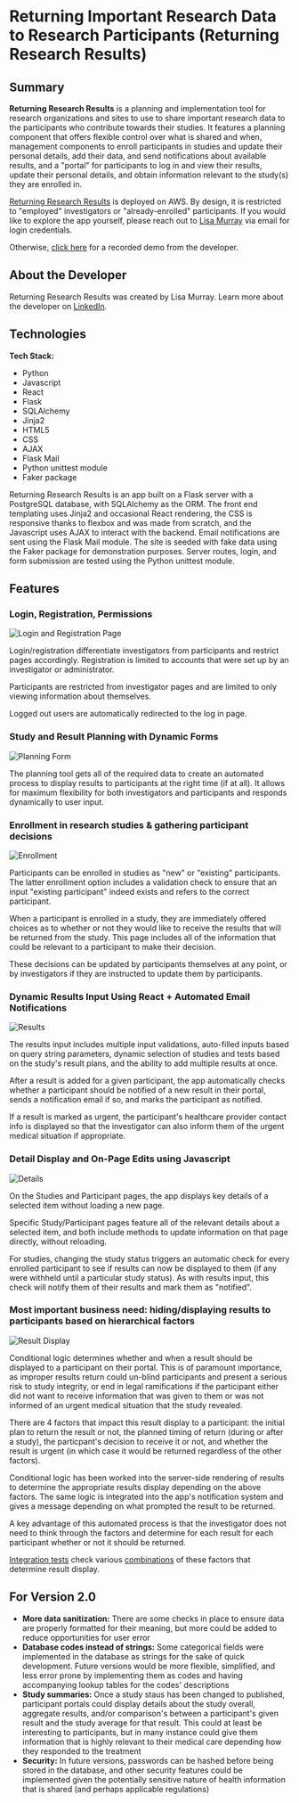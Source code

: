 # Returning Important Research Data to Research Participants (Returning Research Results)

## Summary

**Returning Research Results** is a planning and implementation tool for research organizations and sites to use to share important research data to the participants who contribute towards their studies. It features a planning component that offers flexible control over what is shared and when, management components to enroll participants in studies and update their personal details, add their data, and send notifications about available results, and a "portal" for participants to log in and view their results, update their personal details, and obtain information relevant to the study(s) they are enrolled in.

[Returning Research Results](https://returningresearchresults.com) is deployed on AWS. By design, it is restricted to "employed" investigators or "already-enrolled" participants. If you would like to explore the app yourself, please reach out to [Lisa Murray](mailto:lisamichellemurray@gmail.com) via email for login credentials.

Otherwise, [click here](https://www.youtube.com/watch?v=g_9kZTswXig) for a recorded demo from the developer.

## About the Developer

Returning Research Results was created by Lisa Murray. Learn more about the developer on [LinkedIn](https://www.linkedin.com/in/lisamichellemurray).

## Technologies

**Tech Stack:**

- Python
- Javascript
- React
- Flask
- SQLAlchemy
- Jinja2
- HTML5
- CSS
- AJAX
- Flask Mail
- Python unittest module
- Faker package


Returning Research Results is an app built on a Flask server with a PostgreSQL database, with SQLAlchemy as the ORM. The front end templating uses Jinja2 and occasional React rendering, the CSS is responsive thanks to flexbox and was made from scratch, and the Javascript uses AJAX to interact with the backend. Email notifications are sent using the Flask Mail module. The site is seeded with fake data using the Faker package for demonstration purposes. Server routes, login, and form submission are tested using the Python unittest module.


## Features


### Login, Registration, Permissions

![Login and Registration Page](/static/img/login-page.png "Login and Registration")

Login/registration differentiate investigators from participants and restrict pages accordingly. Registration is limited to accounts that were set up by an investigator or administrator.

Participants are restricted from investigator pages and are limited to only viewing information about themselves.

Logged out users are automatically redirected to the log in page.

### Study and Result Planning with Dynamic Forms

![Planning Form](/static/img/planning-3.png "Planning Form")

The planning tool gets all of the required data to create an automated process to display results to participants at the right time (if at all). It allows for maximum flexibility for both investigators and participants and responds dynamically to user input.

### Enrollment in research studies & gathering participant decisions

![Enrollment](/static/img/enrollment.png "Enrollment")

Participants can be enrolled in studies as "new" or "existing" participants. The latter enrollment option includes a validation check to ensure that an input "existing participant" indeed exists and refers to the correct participant.

When a participant is enrolled in a study, they are immediately offered choices as to whether or not they would like to receive the results that will be returned from the study. This page includes all of the information that could be relevant to a participant to make their decision.

These decisions can be updated by participants themselves at any point, or by investigators if they are instructed to update them by participants.

### Dynamic Results Input Using React + Automated Email Notifications

![Results](/static/img/results.png "Results")

The results input includes multiple input validations, auto-filled inputs based on query string parameters, dynamic selection of studies and tests based on the study's result plans, and the ability to add multiple results at once.

After a result is added for a given participant, the app automatically checks whether a participant should be notified of a new result in their portal, sends a notification email if so, and marks the participant as notified.

If a result is marked as urgent, the participant's healthcare provider contact info is displayed so that the investigator can also inform them of the urgent medical situation if appropriate.

### Detail Display and On-Page Edits using Javascript

![Details](/static/img/participant-details.png "Details")

On the Studies and Participant pages, the app displays key details of a selected item without loading a new page.

Specific Study/Participant pages feature all of the relevant details about a selected item, and both include methods to update information on that page directly, without reloading.

For studies, changing the study status triggers an automatic check for every enrolled participant to see if results can now be displayed to them (if any were withheld until a particular study status). As with results input, this check will notify them of their results and mark them as "notified".

### Most important business need: hiding/displaying results to participants based on hierarchical factors

![Result Display](/static/img/participant-result-view.PNG "Result Display")

Conditional logic determines whether and when a result should be displayed to a participant on their portal. This is of paramount importance, as improper results return could un-blind participants and present a serious risk to study integrity, or end in legal ramifications if the participant either did not want to receive information that was given to them or was not informed of an urgent medical situation that the study revealed.

There are 4 factors that impact this result display to a participant: the initial plan to return the result or not, the planned timing of return (during or after a study), the particpant's decision to receive it or not, and whether the result is urgent (in which case it would be returned regardless of the other factors). 

Conditional logic has been worked into the server-side rendering of results to determine the appropriate results display depending on the above factors. The same logic is integrated into the app's notification system and gives a message depending on what prompted the result to be returned.

A key advantage of this automated process is that the investigator does not need to think through the factors and determine for each result for each participant whether or not it should be returned.

[Integration tests](https://github.com/lmmurray/returning-results/blob/753f154ae90e53c6793eb9f552e756fd545f9930/tests.py#L166) check various [combinations](https://github.com/lmmurray/returning-results/blob/753f154ae90e53c6793eb9f552e756fd545f9930/model.py#L152-L156) of these factors that determine result display.


## For Version 2.0

- **More data sanitization:** There are some checks in place to ensure data are properly formatted for their meaning, but more could be added to reduce opportunities for user error
- **Database codes instead of strings:** Some categorical fields were implemented in the database as strings for the sake of quick development. Future versions would be more flexible, simplified, and less error prone by implementing them as codes and having accompanying lookup tables for the codes' descriptions
- **Study summaries:**  Once a study staus has been changed to published, participant portals could display details about the study overall, aggregate results, and/or comparison's between a participant's given result and the study average for that result. This could at least be interesting to participants, but in many instance could give them information that is highly relevant to their medical care depending how they responded to the treatment
- **Security:** In future versions, passwords can be hashed before being stored in the database, and other security features could be implemented given the potentially sensitive nature of health information that is shared (and perhaps applicable regulations)
